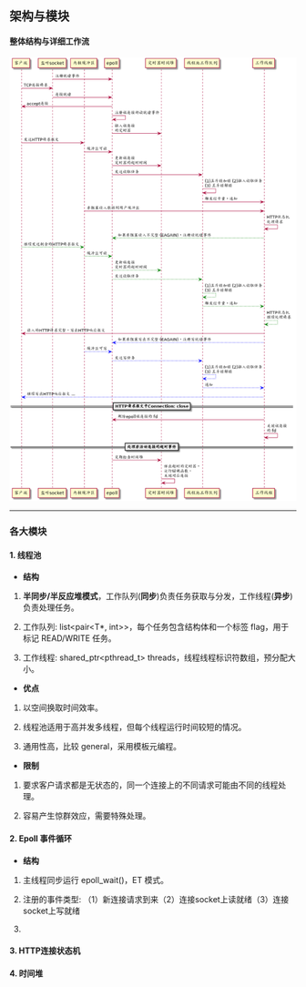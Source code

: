 ## 架构与模块

#### 整体结构与详细工作流

![](../plantuml/workflow.png)

----

### 各大模块

#### 1. 线程池

- **结构**

1. **半同步/半反应堆模式**，工作队列(**同步**)负责任务获取与分发，工作线程(**异步**)负责处理任务。

2. 工作队列: list<pair<T*, int>>，每个任务包含结构体和一个标签 flag，用于标记 READ/WRITE 任务。

3. 工作线程: shared_ptr<pthread_t> threads，线程线程标识符数组，预分配大小。

- **优点**

1. 以空间换取时间效率。

2. 线程池适用于高并发多线程，但每个线程运行时间较短的情况。

3. 通用性高，比较 general，采用模板元编程。

- **限制**

1. 要求客户请求都是无状态的，同一个连接上的不同请求可能由不同的线程处理。

2. 容易产生惊群效应，需要特殊处理。


#### 2. Epoll 事件循环

- **结构**

1. 主线程同步运行 epoll_wait()，ET 模式。

2. 注册的事件类型: （1）新连接请求到来（2）连接socket上读就绪（3）连接socket上写就绪

3.

#### 3. HTTP连接状态机

#### 4. 时间堆
